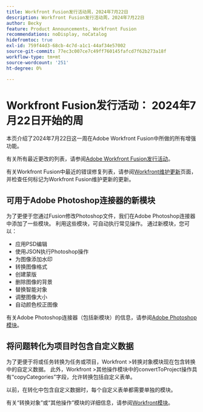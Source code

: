 ```yaml
---
title: Workfront Fusion发行活动周，2024年7月22日
description: Workfront Fusion发行活动周，2024年7月22日
author: Becky
feature: Product Announcements, Workfront Fusion
recommendations: noDisplay, noCatalog
hidefromtoc: true
exl-id: 759f44d3-68cb-4c7d-a1c1-44af34e57002
source-git-commit: 77ec3c007ce7c49ff760145fafcd7f62b273a18f
workflow-type: tm+mt
source-wordcount: '251'
ht-degree: 0%

---
```


# Workfront Fusion发行活动： 2024年7月22日开始的周

本页介绍了2024年7月22日这一周在Adobe Workfront Fusion中所做的所有增强功能。

有关所有最近更改的列表，请参阅[Adobe Workfront Fusion发行活动](/help/workfront-fusion/fusion-product-releases/fusion-release-activity.md)。

有关Workfront Fusion中最近的错误修复列表，请参阅[Workfront维护更新](https://experienceleague.adobe.com/docs/workfront-known-issues/releases/current-updates.html?lang=zh-Hans)页面，并检查任何标记为Workfront Fusion维护更新的更新。

## 可用于Adobe Photoshop连接器的新模块

为了更便于您通过Fusion修改Photoshop文件，我们在Adobe Photoshop连接器中添加了一些模块。 利用这些模块，可自动执行常见操作。 通过新模块，您可以：

* 应用PSD编辑
* 使用JSON执行Photoshop操作
* 为图像添加水印
* 转换图像格式
* 创建蒙版
* 删除图像的背景
* 替换智能对象
* 调整图像大小
* 自动颜色校正图像

有关Adobe Photoshop连接器（包括新模块）的信息，请参阅[Adobe Photoshop模块](/help/workfront-fusion/references/apps-and-modules/adobe-connectors/adobe-photoshop-modules.md)。

## 将问题转化为项目时包含自定义数据

为了更便于将或任务转换为任务或项目，Workfront >转换对象模块现在包含转换中的自定义数据。 此外，Workfront >其他操作模块中的convertToProject操作具有“copyCategories”字段，允许转换包括自定义表单。

以前，在转化中包含自定义数据时，每个自定义表单都需要单独的模块。

有关“转换对象”或“其他操作”模块的详细信息，请参阅[Workfront模块](/help/workfront-fusion/references/apps-and-modules/adobe-connectors/workfront-modules.md)。

